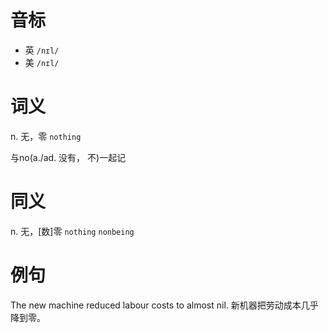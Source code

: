 # 音标

- 英 `/nɪl/`
- 美 `/nɪl/`

# 词义

n. 无，零
`nothing`



与no(a./ad. 没有， 不)一起记

# 同义

n. 无，[数]零
`nothing` `nonbeing`

# 例句

The new machine reduced labour costs to almost nil.
新机器把劳动成本几乎降到零。


